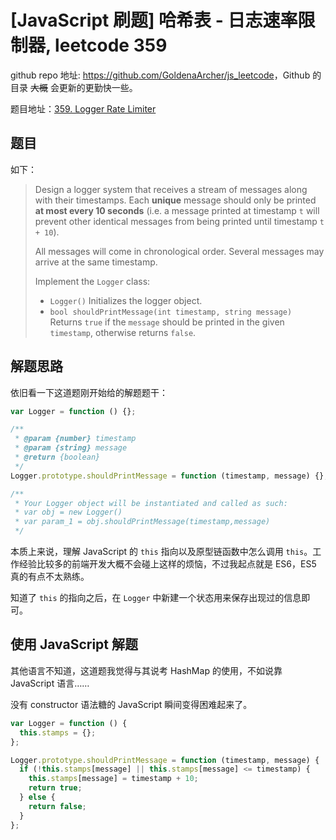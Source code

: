 # [JavaScript 刷题] 哈希表 - 日志速率限制器, leetcode 359

github repo 地址: <https://github.com/GoldenaArcher/js_leetcode>，Github 的目录 ~~大概~~ 会更新的更勤快一些。

题目地址：[359. Logger Rate Limiter](https://leetcode.com/problems/logger-rate-limiter/)

## 题目

如下：

> Design a logger system that receives a stream of messages along with their timestamps. Each **unique** message should only be printed **at most every 10 seconds** (i.e. a message printed at timestamp `t` will prevent other identical messages from being printed until timestamp `t + 10`).
>
> All messages will come in chronological order. Several messages may arrive at the same timestamp.
>
> Implement the `Logger` class:
>
> - `Logger()` Initializes the logger object.
> - `bool shouldPrintMessage(int timestamp, string message)` Returns `true` if the `message` should be printed in the given `timestamp`, otherwise returns `false`.

## 解题思路

依旧看一下这道题刚开始给的解题题干：

```javascript
var Logger = function () {};

/**
 * @param {number} timestamp
 * @param {string} message
 * @return {boolean}
 */
Logger.prototype.shouldPrintMessage = function (timestamp, message) {};

/**
 * Your Logger object will be instantiated and called as such:
 * var obj = new Logger()
 * var param_1 = obj.shouldPrintMessage(timestamp,message)
 */
```

本质上来说，理解 JavaScript 的 `this` 指向以及原型链函数中怎么调用 `this`。工作经验比较多的前端开发大概不会碰上这样的烦恼，不过我起点就是 ES6，ES5 真的有点不太熟练。

知道了 `this` 的指向之后，在 `Logger` 中新建一个状态用来保存出现过的信息即可。

## 使用 JavaScript 解题

其他语言不知道，这道题我觉得与其说考 HashMap 的使用，不如说靠 JavaScript 语言……

没有 constructor 语法糖的 JavaScript 瞬间变得困难起来了。

```javascript
var Logger = function () {
  this.stamps = {};
};

Logger.prototype.shouldPrintMessage = function (timestamp, message) {
  if (!this.stamps[message] || this.stamps[message] <= timestamp) {
    this.stamps[message] = timestamp + 10;
    return true;
  } else {
    return false;
  }
};
```
